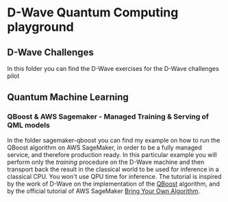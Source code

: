 # D-Wave Quantum Computing playground

## D-Wave Challenges
In this folder you can find the D-Wave exercises for the D-Wave challenges pilot

## Quantum Machine Learning

### QBoost & AWS Sagemaker - Managed Training & Serving of QML models
In the folder sagemaker-qboost you can find my example on how to run the QBoost algorithm on AWS SageMaker, in order to be
a fully managed service, and therefore production ready.
In this particular example you will perform only the _training_ procedure on the D-Wave machine and then transport back the
result in the classical world to be used for inference in a classical CPU. You won't use QPU time for inference.
The tutorial is inspired by the work of D-Wave on the implementation of the [QBoost][qbst] algorithm, and by the official
tutorial of AWS SageMaker [Bring Your Own Algorithm][aws_sgmkr].


[qbst]: https://github.com/dwavesystems/qboost "D-Wave QBoost GitHub page"
[aws_sgmkr]: http://scikit-learn.org "AWS SageMaker scikit-learn tutorial"
